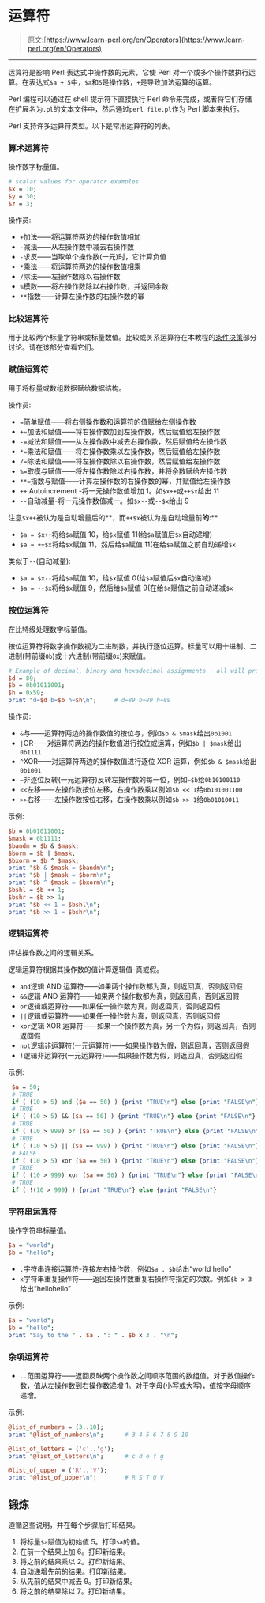 # 运算符

> 原文:[https://www.learn-perl.org/en/Operators](https://www.learn-perl.org/en/Operators)

* * *

运算符是影响 Perl 表达式中操作数的元素，它使 Perl 对一个或多个操作数执行运算。在表达式`$a + 5`中，`$a`和`5`是操作数，`+`是导致加法运算的运算。

Perl 编程可以通过在 shell 提示符下直接执行 Perl 命令来完成，或者将它们存储在扩展名为`.pl`的文本文件中，然后通过`perl file.pl`作为 Perl 脚本来执行。

Perl 支持许多运算符类型。以下是常用运算符的列表。

### 算术运算符

操作数字标量值。

```perl
# scalar values for operator examples
$x = 10;
$y = 30;
$z = 3; 
```

操作员:

*   `+`加法——将运算符两边的操作数值相加
*   `-`减法——从左操作数中减去右操作数
*   `-`求反——当取单个操作数(一元)时，它计算负值
*   `*`乘法——将运算符两边的操作数值相乘
*   `/`除法——左操作数除以右操作数
*   `%`模数——将左操作数除以右操作数，并返回余数
*   `**`指数——计算左操作数的右操作数的幂

### 比较运算符

用于比较两个标量字符串或标量数值。比较或关系运算符在本教程的[条件决策](/en/Conditional_Decisions)部分讨论。请在该部分查看它们。

### 赋值运算符

用于将标量或数组数据赋给数据结构。

操作员:

*   `=`简单赋值——将右侧操作数和运算符的值赋给左侧操作数
*   `+=`加法和赋值——将右操作数加到左操作数，然后赋值给左操作数
*   `-=`减法和赋值——从左操作数中减去右操作数，然后赋值给左操作数
*   `*=`乘法和赋值——将右操作数乘以左操作数，然后赋值给左操作数
*   `/=`除法和赋值——将左操作数除以右操作数，然后赋值给左操作数
*   `%=`取模与赋值——将左操作数除以右操作数，并将余数赋给左操作数
*   `**=`指数与赋值——计算左操作数的右操作数的幂，并赋值给左操作数
*   `++` Autoincrement -将一元操作数值增加 1。如`$x++`或`++$x`给出 11
*   `--`自动减量-将一元操作数值减一。如`$x--`或`--$x`给出 9

注意`$x++`被认为是自动增量后的**，而`++$x`被认为是自动增量前**的**:**

*   `$a = $x++`将给`$a`赋值 10，给`$x`赋值 11(给`$a`赋值后`$x`自动递增)
*   `$a = ++$x`将给`$x`赋值 11，然后给`$a`赋值 11(在给`$a`赋值之前自动递增`$x`

类似于`--`(自动减量):

*   `$a = $x--`将给`$a`赋值 10，给`$x`赋值 0(给`$a`赋值后`$x`自动递减)
*   `$a = --$x`将给`$x`赋值 9，然后给`$a`赋值 9(在给`$a`赋值之前自动递减`$x`

### 按位运算符

在比特级处理数字标量值。

按位运算符将数字操作数视为二进制数，并执行逐位运算。标量可以用十进制、二进制(带前缀`0b`)或十六进制(带前缀`0x`)来赋值。

```perl
# Example of decimal, binary and hexadecimal assignments - all will print the same value
$d = 89;
$b = 0b01011001;
$h = 0x59;
print "d=$d b=$b h=$h\n";     # d=89 b=89 h=89 
```

操作员:

*   `&`与——运算符两边的操作数值的按位与，例如`$b & $mask`给出`0b1001`
*   `|`OR——对运算符两边的操作数值进行按位或运算，例如`$b | $mask`给出`0b1111`
*   `^`XOR——对运算符两边的操作数值进行逐位 XOR 运算，例如`$b & $mask`给出`0b1001`
*   `~`非逐位反转(一元运算符)反转左操作数的每一位，例如`~$b`给`0b10100110`
*   `<<`左移——左操作数按位左移，右操作数乘以例如`$b << 1`给`0b101001100`
*   `>>`右移——左操作数按位右移，右操作数乘以例如`$b >> 1`给`0b01010011`

示例:

```perl
$b = 0b01011001;
$mask = 0b1111;
$bandm = $b & $mask;
$borm = $b | $mask;
$bxorm = $b ^ $mask;
print "$b & $mask = $bandm\n";
print "$b | $mask = $borm\n";
print "$b ^ $mask = $bxorm\n";
$bshl = $b << 1;
$bshr = $b >> 1;
print "$b << 1 = $bshl\n";
print "$b >> 1 = $bshr\n"; 
```

### 逻辑运算符

评估操作数之间的逻辑关系。

逻辑运算符根据其操作数的值计算逻辑值-真或假。

*   `and`逻辑 AND 运算符——如果两个操作数都为真，则返回真，否则返回假
*   `&&`逻辑 AND 运算符——如果两个操作数都为真，则返回真，否则返回假
*   `or`逻辑或运算符——如果任一操作数为真，则返回真，否则返回假
*   `||`逻辑或运算符——如果任一操作数为真，则返回真，否则返回假
*   `xor`逻辑 XOR 运算符——如果一个操作数为真，另一个为假，则返回真，否则返回假
*   `not`逻辑非运算符(一元运算符)——如果操作数为假，则返回真，否则返回假
*   `!`逻辑非运算符(一元运算符)——如果操作数为假，则返回真，否则返回假

示例:

```perl
 $a = 50;
 # TRUE
 if ( (10 > 5) and ($a == 50) ) {print "TRUE\n"} else {print "FALSE\n"}
 # TRUE
 if ( (10 > 5) && ($a == 50) ) {print "TRUE\n"} else {print "FALSE\n"}
 # TRUE
 if ( (10 > 999) or ($a == 50) ) {print "TRUE\n"} else {print "FALSE\n"}
 # TRUE
 if ( (10 > 5) || ($a == 999) ) {print "TRUE\n"} else {print "FALSE\n"}
 # FALSE
 if ( (10 > 5) xor ($a == 50) ) {print "TRUE\n"} else {print "FALSE\n"}
 # TRUE
 if ( (10 > 999) xor ($a == 50) ) {print "TRUE\n"} else {print "FALSE\n"}
 # TRUE
 if ( !(10 > 999) ) {print "TRUE\n"} else {print "FALSE\n"} 
```

### 字符串运算符

操作字符串标量值。

```perl
$a = "world";
$b = "hello"; 
```

*   `.`字符串连接运算符-连接左右操作数，例如`$a . $b`给出“world hello”
*   `x`字符串重复操作符——返回左操作数重复右操作符指定的次数。例如`$b x 3`给出“hellohello”

示例:

```perl
$a = "world";
$b = "hello";
print "Say to the " . $a . ": " . $b x 3 . "\n"; 
```

### 杂项运算符

*   `..`范围运算符——返回反映两个操作数之间顺序范围的数组值。对于数值操作数，值从左操作数到右操作数递增 1。对于字母(小写或大写)，值按字母顺序递增。

示例:

```perl
@list_of_numbers = (3..10);
print "@list_of_numbers\n";      # 3 4 5 6 7 8 9 10

@list_of_letters = ('c'..'g');
print "@list_of_letters\n";      # c d e f g

@list_of_upper = ('R'..'V');
print "@list_of_upper\n";        # R S T U V 
```

## 锻炼

遵循这些说明，并在每个步骤后打印结果。

1.  将标量`$a`赋值为初始值 5。打印`$a`的值。
2.  在前一个结果上加 6。打印新结果。
3.  将之前的结果乘以 2。打印新结果。
4.  自动递增先前的结果。打印新结果。
5.  从先前的结果中减去 9。打印新结果。
6.  将之前的结果除以 7。打印新结果。
